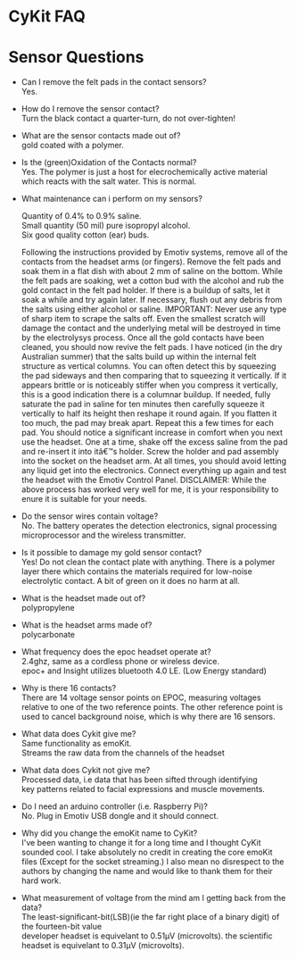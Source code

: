 CyKit FAQ
==========


Sensor Questions
================
* Can I remove the felt pads in the contact sensors?<br>
   Yes.

* How do I remove the sensor contact?<br>
   Turn the black contact a quarter-turn, do not over-tighten!

* What are the sensor contacts made out of?<br>
   gold coated with a polymer.

* Is the (green)Oxidation of the Contacts normal?<br>
   Yes. The polymer is just a host for elecrochemically active material<br>
   which reacts with the salt water. This is normal.

* What maintenance can i perform on my sensors? 

  Quantity of 0.4% to 0.9% saline.<br>
  Small quantity (50 mil) pure isopropyl alcohol.<br>
 Six good quality cotton (ear) buds.<br>

   Following the instructions provided by Emotiv systems, remove all of the contacts from the headset arms (or fingers). Remove the
   felt pads and soak them in a flat dish with about 2 mm of saline on the bottom. While the felt pads are soaking, wet a cotton bud
   with the alcohol and rub the gold contact in the felt pad holder. If there is a buildup of salts, let it soak a while and try
   again later. If necessary, flush out any debris from the salts using either alcohol or saline. IMPORTANT: Never use any type of
   sharp item to scrape the salts off. Even the smallest scratch will damage the contact and the underlying metal will be destroyed
   in time by the electrolysys process. Once all the gold contacts have been cleaned, you should now revive the felt pads. I have
   noticed (in the dry Australian summer) that the salts build up within the internal felt structure as vertical columns. You can
   often detect this by squeezing the pad sideways and then comparing that to squeezing it vertically. If it appears brittle or is
   noticeably stiffer when you compress it vertically, this is a good indication there is a columnar buildup. If needed, fully
   saturate the pad in saline for ten minutes then carefully squeeze it vertically to half its height then reshape it round again.
   If you flatten it too much, the pad may break apart. Repeat this a few times for each pad. You should notice a significant
   increase in comfort when you next use the headset. One at a time, shake off the excess saline from the pad and re-insert it into
   itâ€™s holder. Screw the holder and pad assembly into the socket on the headset arm. At all times, you should avoid letting any
   liquid get into the electronics. Connect   everything up again and test the headset with the Emotiv Control Panel. DISCLAIMER:
   While the above process has worked very well for me, it is your responsibility to enure it is suitable for your needs.
   
   
* Do the sensor wires contain voltage?<br>
   No. The battery operates the detection electronics, 
   signal processing microprocessor and the wireless transmitter.

* Is it possible to damage my gold sensor contact?<br>
   Yes! Do not clean the contact plate with anything. There is a polymer layer there which contains the materials required for
   low-noise electrolytic contact. A bit of green on it does no harm at all. 

* What is the headset made out of?<br>
   polypropylene

* What is the headset arms made of?<br>
   polycarbonate

* What frequency does the epoc headset operate at?<br>
   2.4ghz, same as a cordless phone or wireless device.<br>
   epoc+ and Insight utilizes bluetooth 4.0 LE. (Low Energy standard)
   

* Why is there 16 contacts?<br>
   There are 14 voltage sensor points on EPOC, measuring voltages relative to one of the two reference points. The other reference
   point is used to cancel background noise, which is why there are 16 sensors. 

* What data does Cykit give me?<br>
    Same functionality as emoKit.<br>
    Streams the raw data from the channels of the headset<br>

* What data does Cykit not give me?<br>
   Processed data, i.e data that has been sifted through identifying<br>
   key patterns related to facial expressions and muscle movements.

* Do I need an arduino controller (i.e. Raspberry Pi)?<br>
   No. Plug in Emotiv USB dongle and it should connect.

* Why did you change the emoKit name to CyKit?<br>
   I've been wanting to change it for a long time and I thought
   CyKit sounded cool. I take absolutely no credit in creating the core 
   emoKit files (Except for the socket streaming.) I also mean no
   disrespect to the authors by changing the name and would like to 
   thank them for their hard work.

* What measurement of voltage from the mind am I getting back from the data?<br>
    The least-significant-bit(LSB)(ie the far right place of a binary digit)
    of the fourteen-bit value<br>
    developer headset is equivelant to 0.51µV (microvolts).
    the scientific headset is equivelant to 0.31µV (microvolts).


